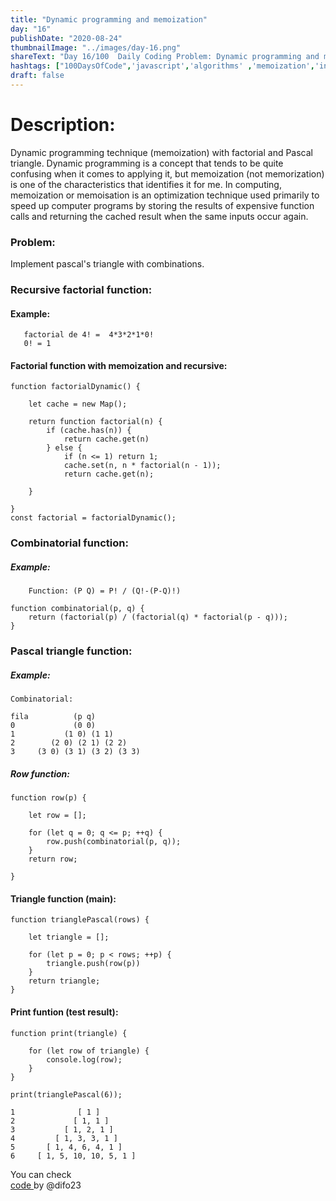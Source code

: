 ```yaml
---
title: "Dynamic programming and memoization"
day: "16"
publishDate: "2020-08-24"
thumbnailImage: "../images/day-16.png"
shareText: "Day 16/100  Daily Coding Problem: Dynamic programming and memoization technique with factorial and Pascal triangle."
hashtags: ["100DaysOfCode",'javascript','algorithms' ,'memoization','interview', 'dynamic', 'programming', 'pascal', 'triangle', 'recursive']
draft: false
---
```


# Description:
Dynamic programming technique (memoization) with factorial and Pascal triangle. Dynamic programming is a concept that tends to be quite confusing when it comes to applying it, but memoization (not memorization) is one of the characteristics that identifies it for me. In computing, memoization or memoisation is an optimization technique used primarily to speed up computer programs by storing the results of expensive function calls and returning the cached result when the same inputs occur again.  

### Problem:

Implement pascal's triangle with combinations.

### Recursive factorial function:

#### Example:
 ``` 
    factorial de 4! =  4*3*2*1*0!
    0! = 1
  ```

#### Factorial function with memoization and recursive:
```
function factorialDynamic() {

    let cache = new Map();

    return function factorial(n) {
        if (cache.has(n)) {
            return cache.get(n)
        } else {
            if (n <= 1) return 1;
            cache.set(n, n * factorial(n - 1));
            return cache.get(n);

    }

}
const factorial = factorialDynamic();
```

### Combinatorial function:

##### Example:
```
    Function: (P Q) = P! / (Q!-(P-Q)!)
```
```
function combinatorial(p, q) {
    return (factorial(p) / (factorial(q) * factorial(p - q)));
}
```

### Pascal triangle function:

##### Example:

```
Combinatorial:

fila          (p q)
0             (0 0)
1           (1 0) (1 1)
2        (2 0) (2 1) (2 2)
3     (3 0) (3 1) (3 2) (3 3)
```

##### Row function:
```
function row(p) {

    let row = [];

    for (let q = 0; q <= p; ++q) {
        row.push(combinatorial(p, q));
    }
    return row;

}
```

#### Triangle function (main):
```
function trianglePascal(rows) {

    let triangle = [];

    for (let p = 0; p < rows; ++p) {
        triangle.push(row(p))
    }
    return triangle;
}
```

#### Print funtion (test result):
```
function print(triangle) {

    for (let row of triangle) {
        console.log(row);
    }
}
```
```print(trianglePascal(6));```

```
1              [ 1 ]
2             [ 1, 1 ]
3           [ 1, 2, 1 ]
4         [ 1, 3, 3, 1 ]
5       [ 1, 4, 6, 4, 1 ]
6     [ 1, 5, 10, 10, 5, 1 ]
```


You can check  
 <a href="https://github.com/difo23/interviewQuestAnsJS" target="_blank"> code </a> by @difo23   



 



